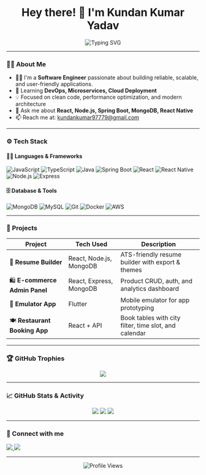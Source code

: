 <h1 align="center">Hey there! 👋 I'm Kundan Kumar Yadav</h1>

<p align="center">
  <img src="https://readme-typing-svg.demolab.com?font=Fira+Code&duration=4000&pause=1000&center=true&vCenter=true&width=440&lines=Software+Engineer+%7C+React+Native+Enthusiast;Building+cool+projects+with+MERN+%26+Java+Spring+Boot;Always+learning+%F0%9F%93%9A+Always+growing+%F0%9F%8C%B1" alt="Typing SVG" />
</p>

---

### 🧑‍💼 About Me

- 👨‍💻 I'm a **Software Engineer** passionate about building reliable, scalable, and user-friendly applications.
- 🌱 Learning **DevOps, Microservices, Cloud Deployment**
- 💡 Focused on clean code, performance optimization, and modern architecture
- 💬 Ask me about **React, Node.js, Spring Boot, MongoDB, React Native**
- 📫 Reach me at: [kundankumar97779@gmail.com](mailto:kundankumar97779@gmail.com)

---

### ⚙️ Tech Stack

#### 🧑‍💻 Languages & Frameworks
![JavaScript](https://img.shields.io/badge/-JavaScript-black?style=flat&logo=javascript)
![TypeScript](https://img.shields.io/badge/-TypeScript-007ACC?style=flat&logo=typescript)
![Java](https://img.shields.io/badge/-Java-007396?style=flat&logo=java)
![Spring Boot](https://img.shields.io/badge/-SpringBoot-6DB33F?style=flat&logo=spring-boot)
![React](https://img.shields.io/badge/-React-61DAFB?style=flat&logo=react)
![React Native](https://img.shields.io/badge/-React%20Native-20232A?style=flat&logo=react)
![Node.js](https://img.shields.io/badge/-Node.js-339933?style=flat&logo=node.js)
![Express](https://img.shields.io/badge/-Express.js-black?style=flat&logo=express)

#### 🗄️ Database & Tools
![MongoDB](https://img.shields.io/badge/-MongoDB-47A248?style=flat&logo=mongodb)
![MySQL](https://img.shields.io/badge/-MySQL-005C84?style=flat&logo=mysql)
![Git](https://img.shields.io/badge/-Git-F05032?style=flat&logo=git)
![Docker](https://img.shields.io/badge/-Docker-2496ED?style=flat&logo=docker)
![AWS](https://img.shields.io/badge/-AWS-232F3E?style=flat&logo=amazon-aws)

---

### 📌 Projects

| Project | Tech Used | Description |
|--------|-----------|-------------|
| 🧾 **Resume Builder** | React, Node.js, MongoDB | ATS-friendly resume builder with export & themes |
| 🛍️ **E-commerce Admin Panel** | React, Express, MongoDB | Product CRUD, auth, and analytics dashboard |
| 📱 **Emulator App** | Flutter | Mobile emulator for app prototyping |
| 🍽️ **Restaurant Booking App** | React + API | Book tables with city filter, time slot, and calendar |

---

### 🏆 GitHub Trophies

<p align="center">
  <img src="https://github-profile-trophy.vercel.app/?username=kundankumaryadav88&theme=tokyonight&column=6" />
</p>

---

### 📈 GitHub Stats & Activity

<p align="center">
  <img src="https://github-readme-stats.vercel.app/api?username=kundankumaryadav88&show_icons=true&theme=tokyonight" />
  <img src="https://github-readme-streak-stats.herokuapp.com/?user=kundankumaryadav88&theme=tokyonight" />
  <img src="https://github-readme-stats.vercel.app/api/top-langs/?username=kundankumaryadav88&layout=compact&theme=tokyonight" />
</p>

---

### 🔗 Connect with me

<p align="left">
  <a href="https://www.linkedin.com/in/kkyadav88/" target="_blank">
    <img src="https://img.shields.io/badge/-LinkedIn-blue?style=flat&logo=linkedin" />
  </a>
  <a href="mailto:kundankumar97779@gmail.com">
    <img src="https://img.shields.io/badge/-Gmail-D14836?style=flat&logo=gmail&logoColor=white" />
  </a>
</p>

---

<p align="center">
  <img src="https://komarev.com/ghpvc/?username=kundankumaryadav88&label=Profile%20Views&color=blue&style=flat" alt="Profile Views" />
</p>
